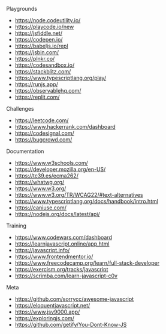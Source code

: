Playgrounds
- https://node.codeutility.io/
- https://playcode.io/new
- https://jsfiddle.net/
- https://codepen.io/
- https://babeljs.io/repl
- https://jsbin.com/
- https://plnkr.co/
- https://codesandbox.io/
- https://stackblitz.com/
- https://www.typescriptlang.org/play/
- https://runjs.app/
- https://observablehq.com/
- https://replit.com/

Challenges
- https://leetcode.com/
- https://www.hackerrank.com/dashboard
- https://codesignal.com/
- https://bugcrowd.com/

Documentation
- https://www.w3schools.com/
- https://developer.mozilla.org/en-US/
- https://tc39.es/ecma262/
- https://whatwg.org/
- https://www.w3.org/
- https://www.w3.org/TR/WCAG22/#text-alternatives
- https://www.typescriptlang.org/docs/handbook/intro.html
- https://caniuse.com/
- https://nodejs.org/docs/latest/api/

Training
- https://www.codewars.com/dashboard
- https://learnjavascript.online/app.html
- https://javascript.info/
- https://www.frontendmentor.io/
- https://www.freecodecamp.org/learn/full-stack-developer
- https://exercism.org/tracks/javascript
- https://scrimba.com/learn-javascript-c0v

Meta
- https://github.com/sorrycc/awesome-javascript
- https://eloquentjavascript.net/
- https://www.jsv9000.app/
- https://exploringjs.com/
- https://github.com/getify/You-Dont-Know-JS
